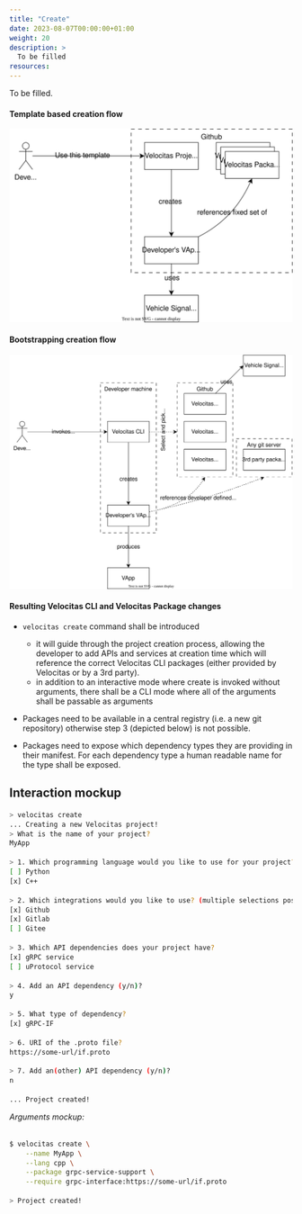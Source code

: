 ```yaml
---
title: "Create"
date: 2023-08-07T00:00:00+01:00
weight: 20
description: >
  To be filled
resources:
---
```


To be filled.

#### Template based creation flow

![Old creation flow](../project_create_flow_old.drawio.svg)

#### Bootstrapping creation flow

![New creation flow](../project_create_flow_new.drawio.svg)

#### Resulting Velocitas CLI and Velocitas Package changes

* `velocitas create` command shall be introduced
  * it will guide through the project creation process, allowing the developer to add APIs and services at creation time which will reference the correct Velocitas CLI packages (either provided by Velocitas or by a 3rd party).
  * in addition to an interactive mode where create is invoked without arguments, there shall be a CLI mode where all of the arguments shall be passable as arguments

* Packages need to be available in a central registry (i.e. a new git repository) otherwise step 3 (depicted below) is not possible.

* Packages need to expose which dependency types they are providing in their manifest. For each dependency type a human readable name for the type shall be exposed.

## Interaction mockup

```bash
> velocitas create
... Creating a new Velocitas project!
> What is the name of your project?
MyApp

> 1. Which programming language would you like to use for your project?
[ ] Python
[x] C++

> 2. Which integrations would you like to use? (multiple selections possible)
[x] Github
[x] Gitlab
[ ] Gitee

> 3. Which API dependencies does your project have?
[x] gRPC service
[ ] uProtocol service

> 4. Add an API dependency (y/n)?
y

> 5. What type of dependency?
[x] gRPC-IF

> 6. URI of the .proto file?
https://some-url/if.proto

> 7. Add an(other) API dependency (y/n)?
n

... Project created!
```

*Arguments mockup:*

```bash

$ velocitas create \
    --name MyApp \
    --lang cpp \
    --package grpc-service-support \
    --require grpc-interface:https://some-url/if.proto

> Project created!
```
